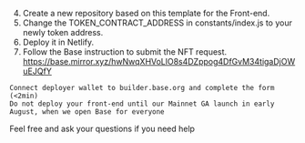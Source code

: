 
4. Create a new repository based on this template for the Front-end.
5. Change the TOKEN_CONTRACT_ADDRESS in constants/index.js to your newly token address.
6. Deploy it in Netlify.
7. Follow the Base instruction to submit the NFT request.
https://base.mirror.xyz/hwNwqXHVoLlO8s4DZppog4DfGvM34tigaDjOWuEJQfY
```
Connect deployer wallet to builder.base.org and complete the form (<2min)
Do not deploy your front-end until our Mainnet GA launch in early August, when we open Base for everyone
```
Feel free and ask your questions if you need help
